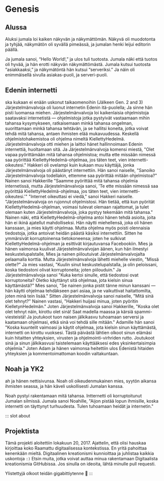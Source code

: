 # Genesis

## Alussa
Aluksi jumala loi kaiken näkyvän ja näkymättömän. Näkyvä oli muodotonta ja tyhjää, näkymätön oli syvällä pimeässä, ja jumalan henki leijui editorin päällä.

Ja jumala sanoi, “Hello World!,” ja ulos tuli tuotosta. Jumala näki että tuotos oli hyvää, ja hän erotti näkyvän näkymättömästä. Jumala kutsui tuotosta “asiakkaaksi,” ja näkymätöntä hän kutsui “serveriksi.” Ja näin oli enimmäisellä sivulla asiakas-puoli, ja serveri-puoli.


## Edenin internetti
ska kukaan ei enään uskonut taikaomenoihin (Jälkeen Gen. 2 and 3) Järjestelmänvalvoja oli luonut internetin Edenin itä-puolella; Ja sinne hän pisti luomansa miehen. Järjestelmänvalvoja loi kaikenlaisia ohjelmistoja saatavaksi internetistä — ohjelmistoja jotka pystyivät vastaamaan mihin tahansa kysymykseen, ratkaisemaan minkä tahansa ongelman, suorittamaan minkä tahansa tehtävän, ja se hallitsi koneita, jotka voivat tehdä mitä tahansa, antaen ihmisten elää mukavuudessa. Keskellä ohjelmistohakemistoa oli ohjelma nimeltä KiellettyHedelmä. Järjestelmänvalvoja otti miehen ja laittoi hänet hallinnoimaan Edenin internettiä, huoltamaan sitä. Ja Järjestelmänvalvoja komensi miestä, "Olet vapaa pyörittämään mitä tahansa ohjelmistoa; mutta ette missään nimessä saa pyörittää KiellettyHedelmä-ohjelmaa, jos täten teet, vien internetti-oikeutesi." Hakkeri oli ovelampi kuin kukaan muu käyttäjä, jonka Järjestelmänvalvoja oli päästänyt internettiin. Hän sanoi naiselle, "Sanoiko Järjestelmänvalvoja todellakin, ettemme saa pyörittää mitään ohjelmistoa?" Nainen sanoi Hakkerille "Saamme pyörittää mitä tahansa ohjelmia internetissä, mutta Järjestelmänvalvoja sanoi, 'Te ette missään nimessä saa pyörittää KiellettyHedelmä-ohjelmaa, jos täten teet, vien internetti-oikeutesi.'" "Internet oikeuttasi ei viedä," sanoi Hakkeri naiselle. "Järjestelmänvalvoja on rujonnut ohjelmistosi. Hän tietää, että kun pyörität KiellettyHedelmä-ohjelman, voimasi tulevat olemaan rajattomat, ja tulet olemaan kuten Järjestelmänvalvoja, joka pystyy tekemään mitä tahansa." Nainen näki, että KiellettyHedelmä-ohjelma antoi hänen tehdä asioita, joita hän ei ikinä ajatellut mahdolliseksi. Hän näytti miehellensä, joka oli hänen kanssaan, ja mies käytti ohjelmaa. Mutta ohjelma myös poisti olennaisia tiedostoja, jotka antoivat heidän päästä käsiksi internettiin. Sitten he ymmärsivät korruptoinensa tietokoneensa; joten he sulkivat KiellettyHedelmä-ohjelman ja esittivät kirjautuvansa Facebookiin. Mies ja hänen vaimonsa kuulivat Järjestelmänvalvojan äänen, kun hän ilmestyi keskustelupalstalle, Mies ja nainen piiloutuivat Järjestelmänvalvojalta pelaamalla korttia. Mutta Järjestelmänvalvoja lähetti miehelle viestin, "Missä olette?" Ja mies vastasi, "Kuulin sinut keskustelupalstalla, ja olin peloissani, koska tiedostoni olivat korruptoneita; joten piilouduin." Ja Järjestelmänvalvoja sanoi "Kuka kertoi sinulle, että tiedostosi ovat korruptoneita? Oletko käyttänyt sitä ohjelmaa, jota kielsin sinua käyttämästä?" Mies sanoi, "Se nainen jonka pistit tänne minun kanssani — hän käytti ohjelmaa tehdäkseen pari asiaa, ja ne vaikuttivat haitattomilta, joten minä tein lisää." Sitten Järjestelmänvalvoja sanoi naiselle, "Mitä sinä olet tehnyt?" Nainen vastasi, "Hakkeri huijasi minua, joten pyöritin KielletynHedelmän." Joten Järjestelmänvalvoja sanoi Hakkerille, "Koska olet olet tehnyt näin, kirottu olet sinä! Saat madella maassa ja kärsiä spammi-viesteistä! Ja joutukoot tuon naisen jälkikasvu tuhoamaan serversi ja kaatamaan ohjelmasi, etkä sinä voi tehdä sille mitään." Adamille hän sanoi "Koska kuuntelit vaimoasi ja käytit ohjelmaa, jota kielsin sinun käyttämästä, internetti on kirottu vuoksesi. Tästä päivästä lähtien olkoot sinun elämäsi kuin hitaitten yhteyksien, virusten ja ohjelmointi-virhriden rutto. Joutukoot sinä ja sinun jälkikasvusi taistelemaan käyttääksesi edes yksinkertaisimpia ohjelmia." Joten Adam ja hänen vaimonsa heitettiin ulos Edenistä hitaiden yhteyksien ja kommentoimattoman koodin valtakuntaan.

## Noah ja YK2
ah ja hänen nettisivunsa.
Noah oli oikeudenmukainen mies, syytön aikansa ihmisten seassa, ja hän käveli uskollisesti Jumalan kanssa.

Noah pystyi rakentamaan mitä tahansa. Intternetti oli korruptoitunut Jumalan silmissä. Jumala sanoi Noahille, "Aijon pistää lopun ihmisille, koska internetti on täyttynyt turhuudesta. Tulen tuhoamaan heidät ja internetin."


::: slot about
## Projektista
Tämä projekti aloitettiin lokakuun 20, 2017. Ajattelin, että olisi hauskaa kirjoittaa koko Raamattu digitaalisessa kontekstissa. En yritä pahoittaa kenenkään mieltä. Digitaalinen kreationismi kunnioittaa ja juhlistaa kaikkia uskontoja `:)` Etsin muita, jotka voivat auttaa minua rakentamaan Digitaalista kreationismia GitHubissa. Jos sinulla on ideoita, lähtä minulle pull requesti.

Ylistettyjä olkoot teidän gigabittiytenne 🙌
:::


